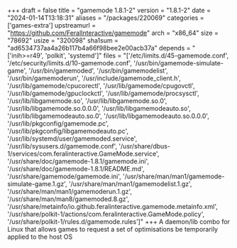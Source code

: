 +++
draft = false
title = "gamemode 1.8.1-2"
version = "1.8.1-2"
date = "2024-01-14T13:18:31"
aliases = "/packages/220069"
categories = ['games-extra']
upstreamurl = "https://github.com/FeralInteractive/gamemode"
arch = "x86_64"
size = "78692"
usize = "320098"
sha1sum = "ad6534737aa4a26b117b4a66f98bee2e00acb37a"
depends = "['inih>=r49', 'polkit', 'systemd']"
files = "['/etc/limits.d/45-gamemode.conf', '/etc/security/limits.d/10-gamemode.conf', '/usr/bin/gamemode-simulate-game', '/usr/bin/gamemoded', '/usr/bin/gamemodelist', '/usr/bin/gamemoderun', '/usr/include/gamemode_client.h', '/usr/lib/gamemode/cpucorectl', '/usr/lib/gamemode/cpugovctl', '/usr/lib/gamemode/gpuclockctl', '/usr/lib/gamemode/procsysctl', '/usr/lib/libgamemode.so', '/usr/lib/libgamemode.so.0', '/usr/lib/libgamemode.so.0.0.0', '/usr/lib/libgamemodeauto.so', '/usr/lib/libgamemodeauto.so.0', '/usr/lib/libgamemodeauto.so.0.0.0', '/usr/lib/pkgconfig/gamemode.pc', '/usr/lib/pkgconfig/libgamemodeauto.pc', '/usr/lib/systemd/user/gamemoded.service', '/usr/lib/sysusers.d/gamemode.conf', '/usr/share/dbus-1/services/com.feralinteractive.GameMode.service', '/usr/share/doc/gamemode-1.8.1/gamemode.ini', '/usr/share/doc/gamemode-1.8.1/README.md', '/usr/share/gamemode/gamemode.ini', '/usr/share/man/man1/gamemode-simulate-game.1.gz', '/usr/share/man/man1/gamemodelist.1.gz', '/usr/share/man/man1/gamemoderun.1.gz', '/usr/share/man/man8/gamemoded.8.gz', '/usr/share/metainfo/io.github.feralinteractive.gamemode.metainfo.xml', '/usr/share/polkit-1/actions/com.feralinteractive.GameMode.policy', '/usr/share/polkit-1/rules.d/gamemode.rules']"
+++
A daemon/lib combo for Linux that allows games to request a set of optimisations be temporarily applied to the host OS